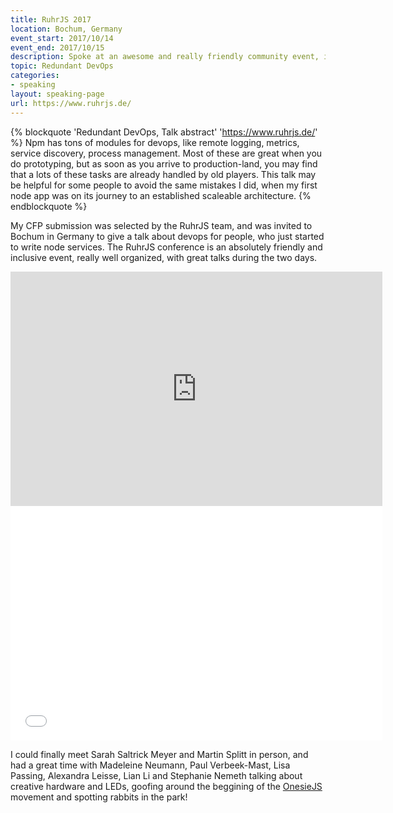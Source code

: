 ```yaml
---
title: RuhrJS 2017
location: Bochum, Germany
event_start: 2017/10/14
event_end: 2017/10/15
description: Spoke at an awesome and really friendly community event, in the Ruhr Valley
topic: Redundant DevOps
categories:
- speaking
layout: speaking-page
url: https://www.ruhrjs.de/
---
```


{% blockquote 'Redundant DevOps, Talk abstract' 'https://www.ruhrjs.de/' %}
Npm has tons of modules for devops, like remote logging, metrics, service discovery, process management. Most of these are great when you do prototyping, but as soon as you arrive to production-land, you may find that a lots of these tasks are already handled by old players. This talk may be helpful for some people to avoid the same mistakes I did, when my first node app was on its journey to an established scaleable architecture.
{% endblockquote %}

My CFP submission was selected by the RuhrJS team, and was invited to Bochum in Germany to give a talk about devops for people, who just started to write node services. The RuhrJS conference is an absolutely friendly and inclusive event, really well organized, with great talks during the two days.

<iframe width="595" height="375" src="https://www.youtube.com/embed/3SMbGRVRUsc" frameborder="0" gesture="media" allow="encrypted-media" allowfullscreen></iframe>

<iframe src="//www.slideshare.net/slideshow/embed_code/key/HGZMy0cZVzTwkj" width="595" height="375" frameborder="0" marginwidth="0" marginheight="0" scrolling="no" allowfullscreen> </iframe>

I could finally meet Sarah Saltrick Meyer and Martin Splitt in person, and had a great time with Madeleine Neumann, Paul Verbeek-Mast, Lisa Passing, Alexandra Leisse, Lian Li and Stephanie Nemeth talking about creative hardware and LEDs, goofing around the beggining of the [OnesieJS](https://twitter.com/onesiejs) movement and spotting rabbits in the park!